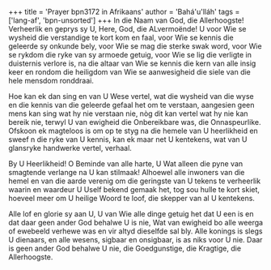 +++
title = 'Prayer bpn3172 in Afrikaans'
author = 'Bahá'u'lláh'
tags = ['lang-af', 'bpn-unsorted']
+++
In die Naam van God, die Allerhoogste! Verheerlik en geprys sy U, Here, God, die ALvermoënde! U voor Wie se wysheid die verstandige te kort kom en faal, voor Wie se kennis die geleerde sy onkunde bely, voor Wie se mag die sterke swak word, voor Wie se rykdom die ryke van sy armoede getuig, voor Wie se lig die verligte in duisternis verlore is, na die altaar van Wie se kennis die kern van alle insig keer en rondom die heiligdom van Wie se aanwesigheid die siele van die hele mensdom ronddraai.

Hoe kan ek dan sing en van U Wese vertel, wat die wysheid van die wyse en die kennis van die geleerde gefaal het om te verstaan, aangesien geen mens kan sing wat hy nie verstaan nie, nòg dit kan vertel wat hy nie kan bereik nie, terwyl U van ewigheid die Onbereikbare was, die Onnaspeurlike. Ofskoon ek magteloos is om op te styg na die hemele van U heerlikheid en sweef n die ryke van U kennis, kan ek maar net U kentekens, wat van U glansryke handwerke vertel, verhaal.

By U Heerlikheid! O Beminde van alle harte, U Wat alleen die pyne van smagtende verlange na U kan stilmaak! Alhoewel alle inwoners van die hemel en van die aarde verenig om die geringste van U tekens te verheerlik waarin en waardeur U Uself bekend gemaak het, tog sou hulle te kort skiet, hoeveel meer om U heilige Woord te loof, die skepper van al U kentekens.

Alle lof en glorie sy aan U, U van Wie alle dinge getuig het dat U een is en dat daar geen ander God behalwe U is nie, Wat van ewigheid bo alle weerga of ewebeeld verhewe was en vir altyd dieselfde sal bly. Alle konings is slegs U dienaars, en alle wesens, sigbaar en onsigbaar, is as niks voor U nie. Daar is geen ander God behalwe U nie, die Goedgunstige, die Kragtige, die Allerhoogste.
